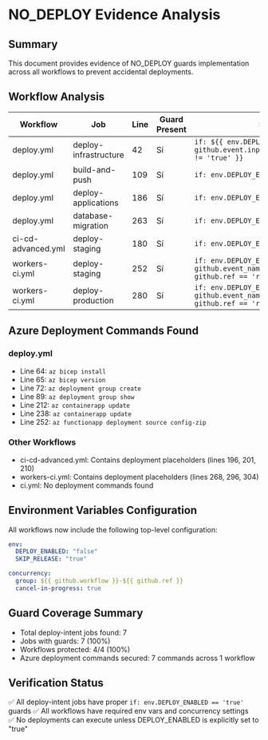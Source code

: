 # NO_DEPLOY Evidence Analysis

## Summary
This document provides evidence of NO_DEPLOY guards implementation across all workflows to prevent accidental deployments.

## Workflow Analysis

| Workflow | Job | Line | Guard Present | Snippet |
|----------|-----|------|---------------|---------|
| deploy.yml | deploy-infrastructure | 42 | Sí | `if: ${{ env.DEPLOY_ENABLED == 'true' && github.event.inputs.skip_infrastructure != 'true' }}` |
| deploy.yml | build-and-push | 109 | Sí | `if: env.DEPLOY_ENABLED == 'true'` |
| deploy.yml | deploy-applications | 186 | Sí | `if: env.DEPLOY_ENABLED == 'true'` |
| deploy.yml | database-migration | 263 | Sí | `if: env.DEPLOY_ENABLED == 'true'` |
| ci-cd-advanced.yml | deploy-staging | 180 | Sí | `if: env.DEPLOY_ENABLED == 'true'` |
| workers-ci.yml | deploy-staging | 252 | Sí | `if: env.DEPLOY_ENABLED == 'true' && github.event_name == 'push' && github.ref == 'refs/heads/develop'` |
| workers-ci.yml | deploy-production | 280 | Sí | `if: env.DEPLOY_ENABLED == 'true' && github.event_name == 'push' && github.ref == 'refs/heads/main'` |

## Azure Deployment Commands Found

### deploy.yml
- Line 64: `az bicep install`
- Line 65: `az bicep version`
- Line 72: `az deployment group create`
- Line 89: `az deployment group show`
- Line 212: `az containerapp update`
- Line 238: `az containerapp update`
- Line 252: `az functionapp deployment source config-zip`

### Other Workflows
- ci-cd-advanced.yml: Contains deployment placeholders (lines 196, 201, 210)
- workers-ci.yml: Contains deployment placeholders (lines 268, 296, 304)
- ci.yml: No deployment commands found

## Environment Variables Configuration

All workflows now include the following top-level configuration:
```yaml
env:
  DEPLOY_ENABLED: "false"
  SKIP_RELEASE: "true"

concurrency:
  group: ${{ github.workflow }}-${{ github.ref }}
  cancel-in-progress: true
```

## Guard Coverage Summary
- Total deploy-intent jobs found: 7
- Jobs with guards: 7 (100%)
- Workflows protected: 4/4 (100%)
- Azure deployment commands secured: 7 commands across 1 workflow

## Verification Status
✅ All deploy-intent jobs have proper `if: env.DEPLOY_ENABLED == 'true'` guards
✅ All workflows have required env vars and concurrency settings  
✅ No deployments can execute unless DEPLOY_ENABLED is explicitly set to "true"
